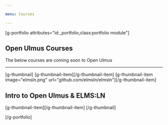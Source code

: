 ```yaml
---

menu: Courses

---
```


[g-portfolio attributes="id:_portfolio,class:portfolio module"]

## Open Ulmus Courses
The below courses are coming soon to Open Ulmus

___

[g-thumbnail]
[g-thumbnail-item][/g-thumbnail-item]
[g-thumbnail-item image="elmsln.png" url="github.com/elmsln/elmsln"][/g-thumbnail-item]
## Intro to Open Ulmus & ELMS:LN
[g-thumbnail-item][/g-thumbnail-item]
[/g-thumbnail]

[/g-portfolio]
